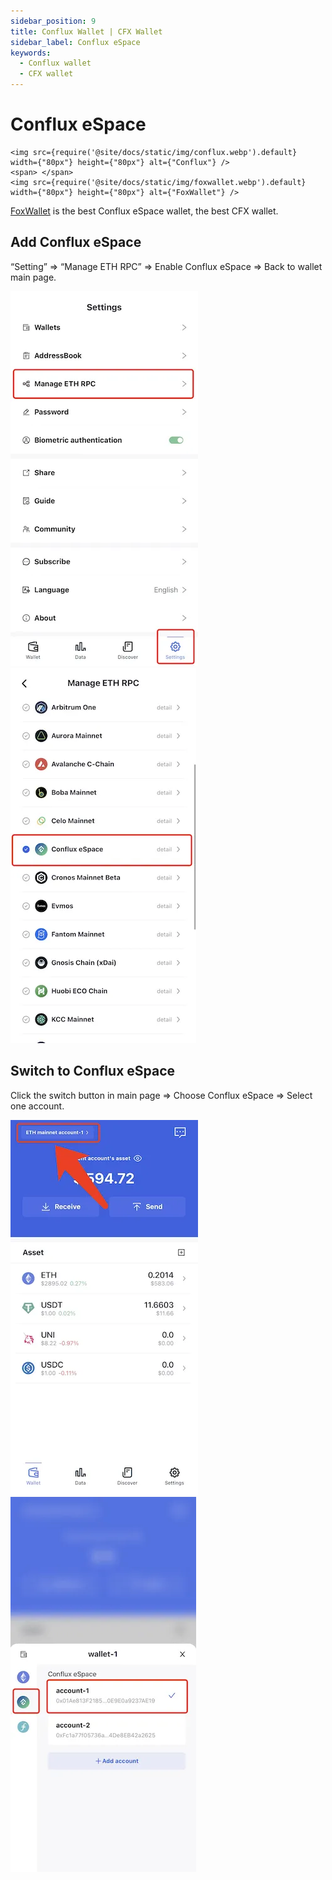 ```yaml
---
sidebar_position: 9
title: Conflux Wallet | CFX Wallet
sidebar_label: Conflux eSpace
keywords:
  - Conflux wallet
  - CFX wallet
---
```


# Conflux eSpace
```mdx-code-block
<img src={require('@site/docs/static/img/conflux.webp').default} width={"80px"} height={"80px"} alt={"Conflux"} />
<span> </span>
<img src={require('@site/docs/static/img/foxwallet.webp').default} width={"80px"} height={"80px"} alt={"FoxWallet"} />
```
[FoxWallet](https://foxwallet.com) is the best Conflux eSpace wallet, the best CFX wallet.

## Add Conflux eSpace

“Setting” => “Manage ETH RPC” => Enable Conflux eSpace => Back to wallet main page.

![](../img/manage-eth-rpc.webp)![](../img/add-conflux.webp)

## Switch to Conflux eSpace

Click the switch button in main page => Choose Conflux eSpace => Select one account.

![](../img/switch-network.webp)![](../img/switch-conflux.webp)
